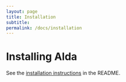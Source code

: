 ```yaml
---
layout: page
title: Installation
subtitle: 
permalink: /docs/installation
---
```


# Installing Alda

See the [installation instructions](../README.md#installation) in the README.
